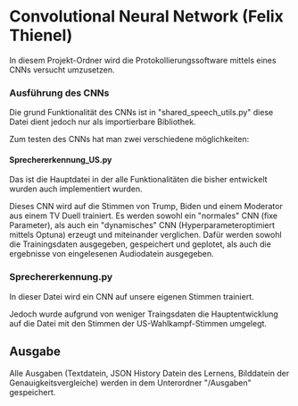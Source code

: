 # Convolutional Neural Network (Felix Thienel)
<p>In diesem Projekt-Ordner wird die Protokollierungssoftware mittels eines CNNs versucht umzusetzen.</p>

### Ausführung des CNNs
<p>Die grund Funktionalität des CNNs ist in "shared_speech_utils.py" diese Datei dient jedoch nur als importierbare Bibliothek.</p> 
<p>Zum testen des CNNs hat man zwei verschiedene möglichkeiten:</p>

#### Sprechererkennung_US.py
<p>Das ist die Hauptdatei in der alle Funktionalitäten die bisher entwickelt wurden auch implementiert wurden.</p>
<p>Dieses CNN wird auf die Stimmen von Trump, Biden und einem Moderator aus einem TV Duell trainiert. Es werden sowohl ein "normales" CNN (fixe Parameter), als auch ein "dynamisches" CNN (Hyperparameteroptimiert mittels Optuna) erzeugt und miteinander verglichen. Dafür werden sowohl die Trainingsdaten ausgegeben, gespeichert und geplotet, als auch die ergebnisse von eingelesenen Audiodatein ausgegeben.</p>

### Sprechererkennung.py
<p>In dieser Datei wird ein CNN auf unsere eigenen Stimmen trainiert.</p>
<p>Jedoch wurde aufgrund von weniger Traingsdaten die Hauptentwicklung auf die Datei mit den Stimmen der US-Wahlkampf-Stimmen umgelegt.</p>

## Ausgabe

<p>Alle Ausgaben (Textdatein, JSON History Datein des Lernens, Bilddatein der Genauigkeitsvergleiche) werden in dem Unterordner "/Ausgaben" gespeichert.</p>